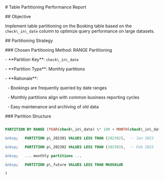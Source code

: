\# Table Partitioning Performance Report



\## Objective

Implement table partitioning on the Booking table based on the `check\_in\_date` column to optimize query performance on large datasets.



\## Partitioning Strategy



\### Chosen Partitioning Method: RANGE Partitioning

\- \*\*Partition Key\*\*: `check\_in\_date`

\- \*\*Partition Type\*\*: Monthly partitions

\- \*\*Rationale\*\*: 

&nbsp; - Bookings are frequently queried by date ranges

&nbsp; - Monthly partitions align with common business reporting cycles

&nbsp; - Easy maintenance and archiving of old data



\### Partition Structure

```sql

PARTITION BY RANGE (YEAR(check\_in\_date) \* 100 + MONTH(check\_in\_date)) (

&nbsp;   PARTITION p\_202301 VALUES LESS THAN (202302),  -- Jan 2023

&nbsp;   PARTITION p\_202302 VALUES LESS THAN (202303),  -- Feb 2023

&nbsp;   ... monthly partitions ...

&nbsp;   PARTITION p\_future VALUES LESS THAN MAXVALUE

)

